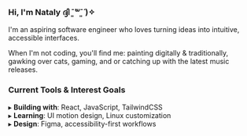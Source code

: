 ### Hi, I'm Nataly ദ്ദി ˉ͈̀꒳ˉ͈́ )✧ 

I'm an aspiring software engineer who loves turning ideas into intuitive, accessible interfaces.  

When I'm not coding, you'll find me: painting digitally & traditionally, gawking over cats, gaming, and or catching up with the latest music releases. 

### Current Tools & Interest Goals
▸ **Building with**: React, JavaScript, TailwindCSS  
▸ **Learning**: UI motion design, Linux customization  
▸ **Design**: Figma, accessibility-first workflows  
